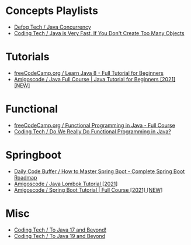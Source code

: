# Concepts Playlists
* [Defog Tech / Java Concurrency](https://www.youtube.com/playlist?list=PLhfHPmPYPPRk6yMrcbfafFGSbE2EPK_A6)
* [Coding Tech / Java is Very Fast, If You Don't Create Too Many Objects](https://www.youtube.com/watch?v=UhfUNqFDzog)

# Tutorials
* [freeCodeCamp.org / Learn Java 8 - Full Tutorial for Beginners](https://www.youtube.com/watch?v=grEKMHGYyns)
* [Amigoscode / Java Full Course | Java Tutorial for Beginners [2021] [NEW]](https://www.youtube.com/watch?v=Qgl81fPcLc8)

# Functional
* [freeCodeCamp.org / Functional Programming in Java - Full Course](https://www.youtube.com/watch?v=rPSL1alFIjI)
* [Coding Tech / Do We Really Do Functional Programming in Java?](https://www.youtube.com/watch?v=ckiaIaAt2sE)

# Springboot
* [Daily Code Buffer / How to Master Spring Boot - Complete Spring Boot Roadmap](https://www.youtube.com/watch?v=gQHs8pnlagM)
* [Amigoscode / Java Lombok Tutorial [2021]](https://www.youtube.com/watch?v=z7bsNF2Dtf0)
* [Amigoscode / Spring Boot Tutorial | Full Course [2021] [NEW]](https://www.youtube.com/watch?v=9SGDpanrc8U)

# Misc
* [Coding Tech / To Java 17 and Beyond!](https://www.youtube.com/watch?v=U14IA5XiX1I)
* [Coding Tech / To Java 19 and Beyond](https://www.youtube.com/watch?v=Hd0WESDRRJw)
